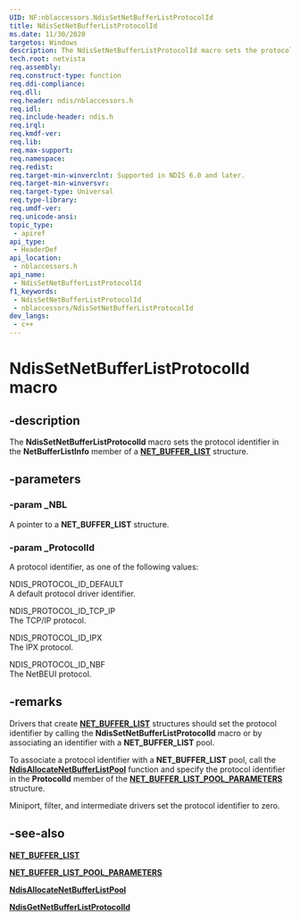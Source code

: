 ```yaml
---
UID: NF:nblaccessors.NdisSetNetBufferListProtocolId
title: NdisSetNetBufferListProtocolId
ms.date: 11/30/2020
targetos: Windows
description: The NdisSetNetBufferListProtocolId macro sets the protocol identifier in the NetBufferListInfo member of a NET_BUFFER_LIST structure.
tech.root: netvista
req.assembly: 
req.construct-type: function
req.ddi-compliance: 
req.dll: 
req.header: ndis/nblaccessors.h
req.idl: 
req.include-header: ndis.h 
req.irql: 
req.kmdf-ver: 
req.lib: 
req.max-support: 
req.namespace: 
req.redist: 
req.target-min-winverclnt: Supported in NDIS 6.0 and later.
req.target-min-winversvr: 
req.target-type: Universal
req.type-library: 
req.umdf-ver: 
req.unicode-ansi: 
topic_type:
 - apiref
api_type:
 - HeaderDef
api_location:
 - nblaccessors.h
api_name:
 - NdisSetNetBufferListProtocolId
f1_keywords:
 - NdisSetNetBufferListProtocolId
 - nblaccessors/NdisSetNetBufferListProtocolId
dev_langs:
 - c++
---
```


# NdisSetNetBufferListProtocolId macro


## -description

The **NdisSetNetBufferListProtocolId** macro sets the protocol identifier in the **NetBufferListInfo** member of a [**NET_BUFFER_LIST**](../nbl/ns-nbl-net_buffer_list.md) structure.

## -parameters

### -param _NBL

A pointer to a **NET_BUFFER_LIST** structure.

### -param _ProtocolId

A protocol identifier, as one of the following values:

NDIS_PROTOCOL_ID_DEFAULT  
A default protocol driver identifier.

NDIS_PROTOCOL_ID_TCP_IP  
The TCP/IP protocol.

NDIS_PROTOCOL_ID_IPX  
The IPX protocol.

NDIS_PROTOCOL_ID_NBF  
The NetBEUI protocol.

## -remarks

Drivers that create [**NET_BUFFER_LIST**](../nbl/ns-nbl-net_buffer_list.md) structures should set the protocol identifier by calling the **NdisSetNetBufferListProtocolId** macro or by associating an identifier with a **NET_BUFFER_LIST** pool.

To associate a protocol identifier with a **NET_BUFFER_LIST** pool, call the [**NdisAllocateNetBufferListPool**](../nblapi/nf-nblapi-ndisallocatenetbufferlistpool.md) function and specify the protocol identifier in the **ProtocolId** member of the [**NET_BUFFER_LIST_POOL_PARAMETERS**](../nblapi/ns-nblapi-net_buffer_list_pool_parameters.md) structure.

Miniport, filter, and intermediate drivers set the protocol identifier to zero.

## -see-also

[**NET_BUFFER_LIST**](../nbl/ns-nbl-net_buffer_list.md)

[**NET_BUFFER_LIST_POOL_PARAMETERS**](../nblapi/ns-nblapi-net_buffer_list_pool_parameters.md)

[**NdisAllocateNetBufferListPool**](../nblapi/nf-nblapi-ndisallocatenetbufferlistpool.md)

[**NdisGetNetBufferListProtocolId**](../nblapi/nf-nblapi-ndisgetnetbufferlistprotocolid.md)

